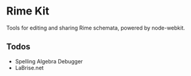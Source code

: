 # Rime Kit

Tools for editing and sharing Rime schemata, powered by node-webkit.

## Todos

- Spelling Algebra Debugger
- LaBrise.net
